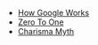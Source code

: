 - [How Google Works](how-google-works.md)
- [Zero To One](zero-to-one.md)
- [Charisma Myth](charisma-myth.md)